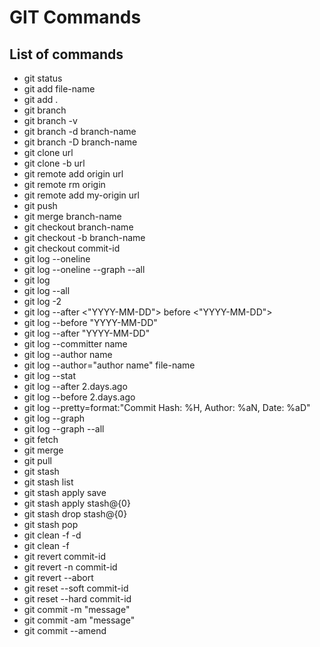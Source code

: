# GIT Commands
## List of commands
- git status
- git add file-name
- git add .
- git branch
- git branch -v
- git branch -d branch-name
- git branch -D branch-name
- git clone url
- git clone -b url
- git remote add origin url
- git remote rm origin
- git remote add my-origin url
- git push
- git merge branch-name
- git checkout branch-name
- git checkout -b branch-name
- git checkout commit-id
- git log --oneline
- git log --oneline --graph --all
- git log
- git log --all
- git log -2
- git log --after <"YYYY-MM-DD">  before <"YYYY-MM-DD">
- git log --before "YYYY-MM-DD"
- git log --after "YYYY-MM-DD"
- git log --committer name
- git log --author name
- git log --author="author name" file-name
- git log --stat
- git log --after 2.days.ago
- git log --before 2.days.ago
- git log --pretty=format:"Commit Hash: %H, Author: %aN, Date: %aD"
- git log --graph
- git log --graph --all
- git fetch
- git merge
- git pull
- git stash
- git stash list
- git stash apply save
- git stash apply stash@{0}
- git stash drop stash@{0}
- git stash pop
- git clean -f -d
- git clean -f
- git revert commit-id
- git revert -n commit-id
- git revert --abort
- git reset --soft commit-id
- git reset --hard commit-id
- git commit -m "message"
- git commit -am "message"
- git commit --amend


